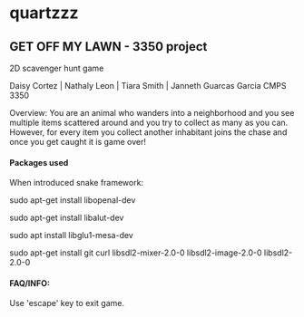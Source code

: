 # quartzzz

## GET OFF MY LAWN - 3350 project
2D scavenger hunt game

Daisy Cortez | Nathaly Leon | Tiara Smith | Janneth Guarcas Garcia
CMPS 3350

Overview: You are an animal who wanders into a neighborhood and you
see multiple items scattered around and you try to collect as many as you
can. However, for every item you collect another inhabitant joins the chase
and once you get caught it is game over!

#### Packages used

When introduced snake framework:

sudo apt-get install libopenal-dev

sudo apt-get install libalut-dev

sudo apt install libglu1-mesa-dev

sudo apt-get install git curl libsdl2-mixer-2.0-0 libsdl2-image-2.0-0 libsdl2-2.0-0

#### FAQ/INFO:
Use 'escape' key to exit game.
